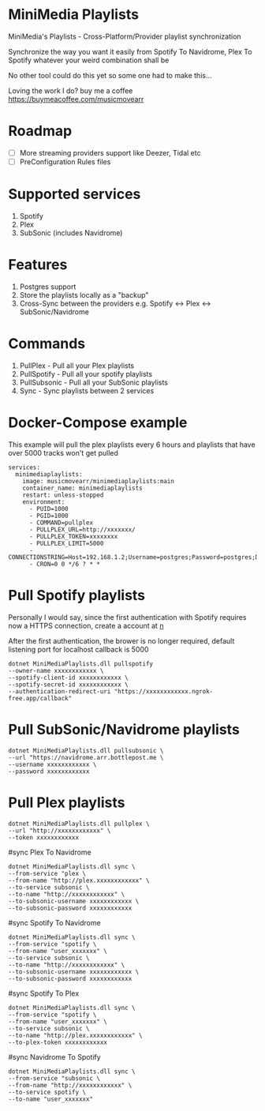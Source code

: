 # MiniMedia Playlists
MiniMedia's Playlists - Cross-Platform/Provider playlist synchronization

Synchronize the way you want it easily from Spotify To Navidrome, Plex To Spotify whatever your weird combination shall be

No other tool could do this yet so some one had to make this...

Loving the work I do? buy me a coffee https://buymeacoffee.com/musicmovearr

# Roadmap
- [ ] More streaming providers support like Deezer, Tidal etc
- [ ] PreConfiguration Rules files

# Supported services
1. Spotify
2. Plex
3. SubSonic (includes Navidrome)

# Features
1. Postgres support
2. Store the playlists locally as a "backup"
3. Cross-Sync between the providers e.g. Spotify <-> Plex <-> SubSonic/Navidrome

# Commands
1. PullPlex - Pull all your Plex playlists
2. PullSpotify - Pull all your spotify playlists
3. PullSubsonic - Pull all your SubSonic playlists
4. Sync - Sync playlists between 2 services

# Docker-Compose example
This example will pull the plex playlists every 6 hours and playlists that have over 5000 tracks won't get pulled
```
services:
  minimediaplaylists:
    image: musicmovearr/minimediaplaylists:main
    container_name: minimediaplaylists
    restart: unless-stopped
    environment:
      - PUID=1000
      - PGID=1000
      - COMMAND=pullplex
      - PULLPLEX_URL=http://xxxxxxx/
      - PULLPLEX_TOKEN=xxxxxxxx
      - PULLPLEX_LIMIT=5000
      - CONNECTIONSTRING=Host=192.168.1.2;Username=postgres;Password=postgres;Database=minimedia
      - CRON=0 0 */6 ? * *
```

# Pull Spotify playlists
Personally I would say, since the first authentication with Spotify requires now a HTTPS connection, create a account at [n](https://ngrok.com)

After the first authentication, the brower is no longer required, default listening port for localhost callback is 5000
```
dotnet MiniMediaPlaylists.dll pullspotify
--owner-name xxxxxxxxxxxx \
--spotify-client-id xxxxxxxxxxxx \
--spotify-secret-id xxxxxxxxxxxx \
--authentication-redirect-uri "https://xxxxxxxxxxxx.ngrok-free.app/callback"
```

# Pull SubSonic/Navidrome playlists

```
dotnet MiniMediaPlaylists.dll pullsubsonic \
--url "https://navidrome.arr.bottlepost.me \
--username xxxxxxxxxxxx \
--password xxxxxxxxxxxx
```

# Pull Plex playlists

```
dotnet MiniMediaPlaylists.dll pullplex \
--url "http://xxxxxxxxxxxx" \
--token xxxxxxxxxxxx
```

#sync Plex To Navidrome
```
dotnet MiniMediaPlaylists.dll sync \
--from-service "plex \
--from-name "http://plex.xxxxxxxxxxxx" \
--to-service subsonic \
--to-name "http://xxxxxxxxxxxx" \
--to-subsonic-username xxxxxxxxxxxx \
--to-subsonic-password xxxxxxxxxxxx
```

#sync Spotify To Navidrome
```
dotnet MiniMediaPlaylists.dll sync \
--from-service "spotify \
--from-name "user_xxxxxxx" \
--to-service subsonic \
--to-name "http://xxxxxxxxxxxx" \
--to-subsonic-username xxxxxxxxxxxx \
--to-subsonic-password xxxxxxxxxxxx
```

#sync Spotify To Plex
```
dotnet MiniMediaPlaylists.dll sync \
--from-service "spotify \
--from-name "user_xxxxxxx" \
--to-service subsonic \
--to-name "http://plex.xxxxxxxxxxxx" \
--to-plex-token xxxxxxxxxxxx
```

#sync Navidrome To Spotify
```
dotnet MiniMediaPlaylists.dll sync \
--from-service "subsonic \
--from-name "http://xxxxxxxxxxxx" \
--to-service spotify \
--to-name "user_xxxxxxx"
```

